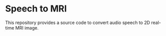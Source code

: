 # Speech to MRI

This repository provides a source code to convert audio speech to 2D real-time MRI image.